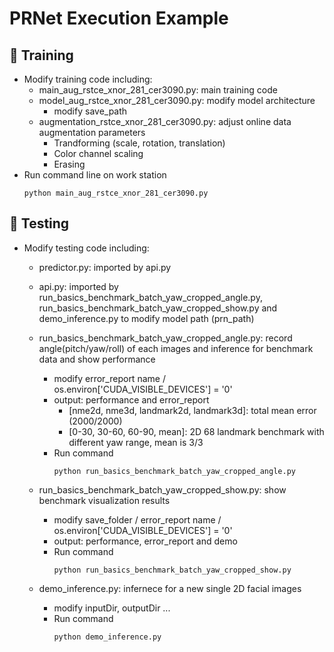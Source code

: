 PRNet Execution Example
===

## :large_orange_diamond: Training
- Modify training code including:
	- main_aug_rstce_xnor_281_cer3090.py: main training code
	- model_aug_rstce_xnor_281_cer3090.py: modify model architecture
		- modify save_path
	- augmentation_rstce_xnor_281_cer3090.py: adjust online data augmentation parameters
		- Trandforming (scale, rotation, translation)
		- Color channel scaling
		- Erasing
- Run command line on work station
	```
	python main_aug_rstce_xnor_281_cer3090.py
	```


## :large_orange_diamond: Testing
- Modify testing code including:
	- predictor.py: imported by api.py
	- api.py: imported by run_basics_benchmark_batch_yaw_cropped_angle.py, run_basics_benchmark_batch_yaw_cropped_show.py and demo_inference.py to modify model path (prn_path)
	- run_basics_benchmark_batch_yaw_cropped_angle.py: record angle(pitch/yaw/roll) of each images and inference for benchmark data and show performance
		- modify error_report name / os.environ['CUDA_VISIBLE_DEVICES'] = '0'
		- output: performance and error_report
			- [nme2d, nme3d, landmark2d, landmark3d]: total mean error (2000/2000)
			- [0-30, 30-60, 60-90, mean]: 2D 68 landmark benchmark with different yaw range, mean is 3/3 
		- Run command
			```
			python run_basics_benchmark_batch_yaw_cropped_angle.py
			```
	- run_basics_benchmark_batch_yaw_cropped_show.py: show benchmark visualization results
		- modify save_folder / error_report name / os.environ['CUDA_VISIBLE_DEVICES'] = '0'
		- output: performance, error_report and demo
		- Run command
			```
			python run_basics_benchmark_batch_yaw_cropped_show.py
			```
			
	- demo_inference.py: infernece for a new single 2D facial images
		- modify inputDir, outputDir ...
		- Run command
			```
			python demo_inference.py
			```